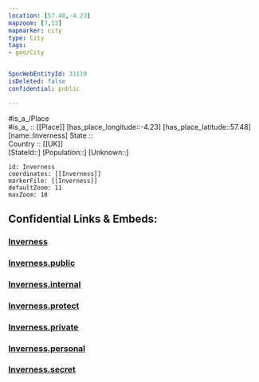 ```yaml
---
location: [57.48,-4.23] 
mapzoom: [7,12] 
mapmarker: city 
type: City
tags:
- geo/City


SpocWebEntityId: 31119
isDeleted: false
confidential: public

---
```

#is_a_/Place  
#is_a_ :: [[Place]] 
[has_place_longitude::-4.23] 
[has_place_latitude::57.48] 
[name::Inverness] 
State ::  
Country :: [[UK]]  
[StateId::] 
[Population::] 
[Unknown::] 


```leaflet
id: Inverness
coordinates: [[Inverness]] 
markerFile: [[Inverness]] 
defaultZoom: 11 
maxZoom: 18
```


## Confidential Links & Embeds: 

### [Inverness](/_Standards/Earth/Continent/Europe/Europe~North/UK/Scotland/counties~Scotland/Highland/cities~Highland/Inverness.md) 

### [Inverness.public](/_public/Earth/Continent/Europe/Europe~North/UK/Scotland/counties~Scotland/Highland/cities~Highland/Inverness.public.md) 

### [Inverness.internal](/_internal/Earth/Continent/Europe/Europe~North/UK/Scotland/counties~Scotland/Highland/cities~Highland/Inverness.internal.md) 

### [Inverness.protect](/_protect/Earth/Continent/Europe/Europe~North/UK/Scotland/counties~Scotland/Highland/cities~Highland/Inverness.protect.md) 

### [Inverness.private](/_private/Earth/Continent/Europe/Europe~North/UK/Scotland/counties~Scotland/Highland/cities~Highland/Inverness.private.md) 

### [Inverness.personal](/_personal/Earth/Continent/Europe/Europe~North/UK/Scotland/counties~Scotland/Highland/cities~Highland/Inverness.personal.md) 

### [Inverness.secret](/_secret/Earth/Continent/Europe/Europe~North/UK/Scotland/counties~Scotland/Highland/cities~Highland/Inverness.secret.md)

